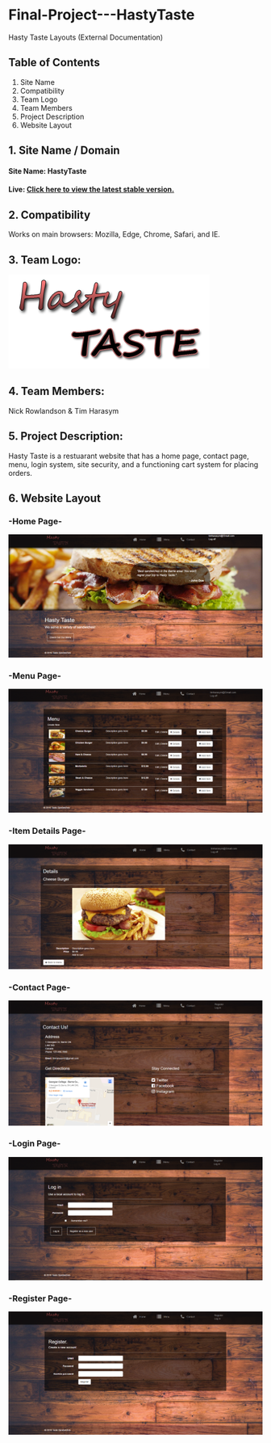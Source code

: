 # Final-Project---HastyTaste
Hasty Taste Layouts (External Documentation)

## Table of Contents
  1. Site Name
  2. Compatibility
  3. Team Logo
  4. Team Members
  5. Project Description
  6. Website Layout


## 1. Site Name / Domain
#### Site Name: HastyTaste
#### Live:  [Click here to view the latest stable version.](http://hastytaste.azurewebsites.net)

## 2. Compatibility
Works on main browsers: Mozilla, Edge, Chrome, Safari, and IE.

## 3. Team Logo:
![alt tag](https://github.com/NickRowlandson/COMP2007-FinalProject-HastyTaste/blob/master/COMP2007-FinalProject-HastyTaste/Assets/images/logo.png)

## 4. Team Members:
Nick Rowlandson & Tim Harasym

## 5. Project Description:
Hasty Taste is a restuarant website that has a home page, contact page, menu, login system, site security, and a functioning cart system for placing orders.

## 6. Website Layout
### -Home Page-
![alt tag](https://github.com/NickRowlandson/COMP2007-FinalProject-HastyTaste/blob/master/COMP2007-FinalProject-HastyTaste/Document_Images/home.png)

### -Menu Page-
![alt tag](https://github.com/NickRowlandson/COMP2007-FinalProject-HastyTaste/blob/master/COMP2007-FinalProject-HastyTaste/Document_Images/menu.png)

### -Item Details Page-
![alt tag](https://github.com/NickRowlandson/COMP2007-FinalProject-HastyTaste/blob/master/COMP2007-FinalProject-HastyTaste/Document_Images/details.png)

### -Contact Page-
![alt tag](https://github.com/NickRowlandson/COMP2007-FinalProject-HastyTaste/blob/master/COMP2007-FinalProject-HastyTaste/Document_Images/contact.png)

### -Login Page-
![alt tag](https://github.com/NickRowlandson/COMP2007-FinalProject-HastyTaste/blob/master/COMP2007-FinalProject-HastyTaste/Document_Images/login.png)

### -Register Page-
![alt tag](https://github.com/NickRowlandson/COMP2007-FinalProject-HastyTaste/blob/master/COMP2007-FinalProject-HastyTaste/Document_Images/register.png)
